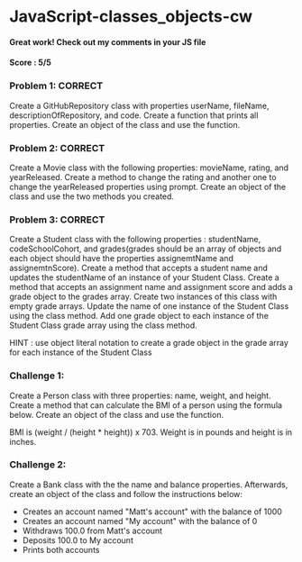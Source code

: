 # JavaScript-classes_objects-cw
#### Great work! Check out my comments in your JS file
#### Score : 5/5
### Problem 1: CORRECT
Create a GitHubRepository class with properties userName, fileName, descriptionOfRepository, and code. Create a function that prints all properties. Create an object of the class and use the function.

### Problem 2: CORRECT
Create a Movie class with the following properties: movieName, rating, and yearReleased. Create a method to change the rating and another one to change the yearReleased properties using prompt. Create an object of the class and use the two methods you created.

### Problem 3: CORRECT
Create a Student class with the following properties : studentName, codeSchoolCohort, and grades(grades should be an array of objects and each object should have the properties assignemtName and assignemtnScore). Create a method that accepts a student name and updates the studentName of an instance of your Student Class. Create a method that accepts an assignment name and assignment score and adds a grade object to the grades array. Create two instances of this class with empty grade arrays. Update the name of one instance of the Student Class using the class method. Add one grade object to each instance of the Student Class grade array using the class method.

HINT : use object literal notation to create a grade object in the grade array for each instance of the Student Class

### Challenge 1:
Create a Person class with three properties: name, weight, and height. Create a method that can calculate the BMI of a person using the formula below. Create an object of the class and use the function.

BMI is  (weight / (height * height)) x 703. Weight is in pounds and height is in inches.

### Challenge 2:
Create a Bank class with the the name and balance properties. Afterwards, create an object of the class and follow the instructions below:
- Creates an account named "Matt's account" with the balance of 1000
- Creates an account named "My account" with the balance of 0
- Withdraws 100.0 from Matt's account
- Deposits 100.0 to My account
- Prints both accounts
